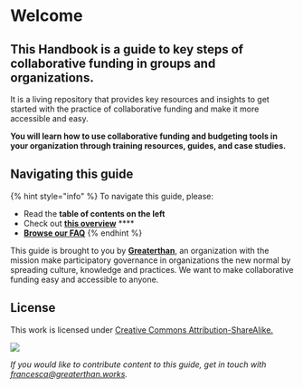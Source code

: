 # Welcome

## This Handbook is a guide to key steps of collaborative funding in groups and organizations.&#x20;

It is a living repository that provides key resources and insights to get started with the practice of collaborative funding and make it more accessible and easy.

**You will learn how to use collaborative funding and budgeting tools in your organization through training resources, guides, and case studies.**

## **Navigating this guide**

{% hint style="info" %}
To navigate this guide, please:

* Read the **table of contents on the left**
* Check out [**this overview**](collaborative-finance-tools.md#getting-started-with-cobudget) ****&#x20;
* ****[**Browse our FAQ**](faq.md)****
{% endhint %}

This guide is brought to you by [**Greaterthan**](http://greaterthan.works), an organization with the mission make participatory governance in organizations the new normal by spreading culture, knowledge and practices. We want to make collaborative funding easy and accessible to anyone.

## License

This work is licensed under [Creative Commons Attribution-ShareAlike.](https://creativecommons.org/licenses/by-sa/4.0/)​

![](https://blobscdn.gitbook.com/v0/b/gitbook-28427.appspot.com/o/assets%2F-LWH-xsJs-1SOLZP-EDA%2F-LatuponpD9HnugX1xMn%2F-LatvHcrHi6WLdA\_hrS1%2Fimage.png?alt=media\&token=5b95b6dd-351d-4e80-88e3-44400000efaa)

_If you would like to contribute content to this guide, get in touch with francesca@greaterthan.works._
